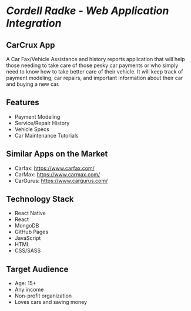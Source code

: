 *Cordell Radke - Web Application Integration*
===
CarCrux App
---
A Car Fax/Vehicle Assistance and history reports application that will help those needing to take care of those pesky car payments or who simply need to know how to take better care of their vehicle. It will keep track of payment modeling, car repairs, and important information about their car and buying a new car.
##

Features
---
*	Payment Modeling
*	Service/Repair History
*	Vehicle Specs
*	Car Maintenance Tutorials

##
Similar Apps on the Market
---
* Carfax: https://www.carfax.com/
* CarMax: https://www.carmax.com/
* CarGurus: https://www.cargurus.com/
##
Technology Stack
---
*	React Native
*	React
*	MongoDB
*	GitHub Pages
*	JavaScript
*	HTML 
*	CSS/SASS
##
Target Audience
---
*	Age: 15+
*	Any income 
*	Non-profit organization
*	Loves cars and saving money
